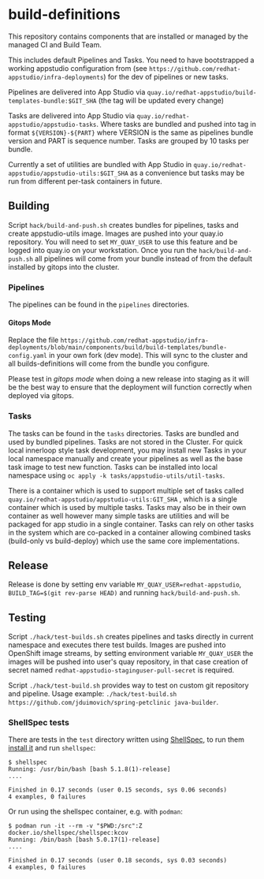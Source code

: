 # build-definitions

This repository contains components that are installed or managed by the managed CI and Build Team.

This includes default Pipelines and Tasks. You need to have bootstrapped a working appstudio configuration from (see `https://github.com/redhat-appstudio/infra-deployments`) for the dev of pipelines or new tasks.

Pipelines are delivered into App Studio via `quay.io/redhat-appstudio/build-templates-bundle:$GIT_SHA` (the tag will be updated every change)

Tasks are delivered into App Studio via `quay.io/redhat-appstudio/appstudio-tasks`. Where tasks are bundled and pushed into tag in format `${VERSION}-${PART}` where VERSION is the same as pipelines bundle version and PART is sequence number. Tasks are grouped by 10 tasks per bundle.

Currently a set of utilities are bundled with App Studio in `quay.io/redhat-appstudio/appstudio-utils:$GIT_SHA` as a convenience but tasks may be run from different per-task containers in future.

## Building

Script `hack/build-and-push.sh` creates bundles for pipelines, tasks and create appstudio-utils image. Images are pushed into your quay.io repository. You will need to set `MY_QUAY_USER` to use this feature and be logged into quay.io on your workstation.
Once you run the `hack/build-and-push.sh` all pipelines will come from your bundle instead of from the default installed by gitops into the cluster.

### Pipelines

The pipelines can be found in the `pipelines` directories.

#### Gitops Mode

Replace the file `https://github.com/redhat-appstudio/infra-deployments/blob/main/components/build/build-templates/bundle-config.yaml` in your own fork (dev mode). This will sync to the cluster and all builds-definitions will come from the bundle you configure.

Please test in _gitops mode_ when doing a new release into staging as it will be the best way to ensure that the deployment will function correctly when deployed via gitops.

### Tasks

The tasks can be found in the `tasks` directories. Tasks are bundled and used by bundled pipelines. Tasks are not stored in the Cluster.
For quick local innerloop style task development, you may install new Tasks in your local namespace manually and create your pipelines as well as the base task image to test new function. Tasks can be installed into local namespace using `oc apply -k tasks/appstudio-utils/util-tasks`.

There is a container which is used to support multiple set of tasks called `quay.io/redhat-appstudio/appstudio-utils:GIT_SHA` , which is a single container which is used by multiple tasks. Tasks may also be in their own container as well however many simple tasks are utilities and will be packaged for app studio in a single container. Tasks can rely on other tasks in the system which are co-packed in a container allowing combined tasks (build-only vs build-deploy) which use the same core implementations.

## Release

Release is done by setting env variable `MY_QUAY_USER=redhat-appstudio`, `BUILD_TAG=$(git rev-parse HEAD)` and running `hack/build-and-push.sh`.

## Testing

Script `./hack/test-builds.sh` creates pipelines and tasks directly in current namespace and executes there test builds. Images are pushed into OpenShift image streams, by setting environment variable `MY_QUAY_USER` the images will be pushed into user's quay repository, in that case creation of secret named `redhat-appstudio-staginguser-pull-secret` is required.

Script `./hack/test-build.sh` provides way to test on custom git repository and pipeline. Usage example: `./hack/test-build.sh https://github.com/jduimovich/spring-petclinic java-builder`.

### ShellSpec tests

There are tests in the `test` directory written using [ShellSpec](https://github.com/shellspec/shellspec), to run them [install it](https://github.com/shellspec/shellspec#installation) and run `shellspec`:

```shell
$ shellspec
Running: /usr/bin/bash [bash 5.1.8(1)-release]
....

Finished in 0.17 seconds (user 0.15 seconds, sys 0.06 seconds)
4 examples, 0 failures
```

Or run using the shellspec container, e.g. with `podman`:

```shell
$ podman run -it --rm -v "$PWD:/src":Z docker.io/shellspec/shellspec:kcov
Running: /bin/bash [bash 5.0.17(1)-release]
....

Finished in 0.17 seconds (user 0.18 seconds, sys 0.03 seconds)
4 examples, 0 failures
```
